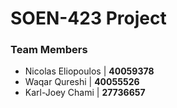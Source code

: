 # SOEN-423 Project

### Team Members
  - Nicolas Eliopoulos |  **40059378**
  - Waqar Qureshi | **40055526**
  - Karl-Joey Chami |  **27736657**

